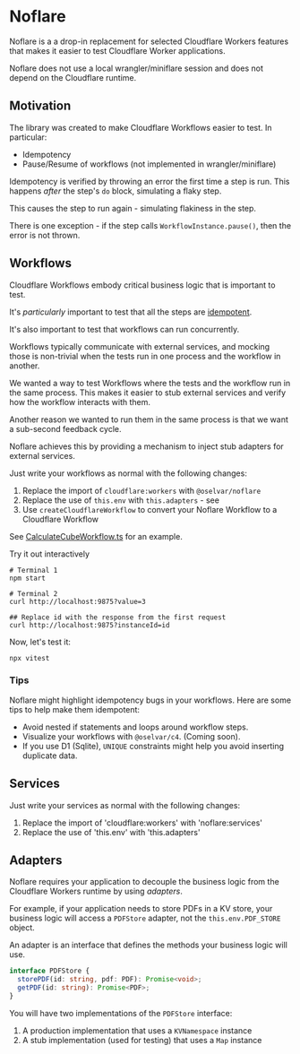 # Noflare

Noflare is a a drop-in replacement for selected Cloudflare Workers features
that makes it easier to test Cloudflare Worker applications.

Noflare does not use a local wrangler/miniflare session and does not depend on the Cloudflare runtime.

## Motivation

The library was created to make Cloudflare Workflows easier to test.
In particular:

- Idempotency
- Pause/Resume of workflows (not implemented in wrangler/miniflare)

Idempotency is verified by throwing an error the first time a step is run.
This happens _after_ the step's `do` block, simulating a flaky step.

This causes the step to run again - simulating flakiness in the step.

There is one exception - if the step calls `WorkflowInstance.pause()`,
then the error is not thrown.

## Workflows

Cloudflare Workflows embody critical business logic that is important to test.

It's _particularly_ important to test that all the steps are [idempotent](https://developers.cloudflare.com/workflows/build/rules-of-workflows/#ensure-apibinding-calls-are-idempotent).

It's also important to test that workflows can run concurrently.

Workflows typically communicate with external services, and mocking those is non-trivial
when the tests run in one process and the workflow in another.

We wanted a way to test Workflows where the tests and the workflow run in the same process.
This makes it easier to stub external services and verify how the workflow interacts with them.

Another reason we wanted to run them in the same process is that we want a sub-second
feedback cycle.

Noflare achieves this by providing a mechanism to inject stub adapters for external services.

Just write your workflows as normal with the following changes:

1. Replace the import of `cloudflare:workers` with `@oselvar/noflare`
2. Replace the use of `this.env` with `this.adapters` - see
3. Use `createCloudflareWorkflow` to convert your Noflare Workflow to a Cloudflare Workflow

See [CalculateCubeWorkflow.ts](./src/examples/CalculateCubeWorkflow.ts) for an example.

Try it out interactively

    # Terminal 1
    npm start

    # Terminal 2
    curl http://localhost:9875?value=3

    ## Replace id with the response from the first request
    curl http://localhost:9875?instanceId=id

Now, let's test it:

    npx vitest

### Tips

Noflare might highlight idempotency bugs in your workflows.
Here are some tips to help make them idempotent:

- Avoid nested if statements and loops around workflow steps.
- Visualize your workflows with `@oselvar/c4`. (Coming soon).
- If you use D1 (Sqlite), `UNIQUE` constraints might help you avoid inserting duplicate data.

## Services

Just write your services as normal with the following changes:

1. Replace the import of 'cloudflare:workers' with 'noflare:services'
2. Replace the use of 'this.env' with 'this.adapters'

## Adapters

Noflare requires your application to decouple the business logic from the Cloudflare Workers runtime
by using _adapters_.

For example, if your application needs to store PDFs in a KV store, your business logic will access
a `PDFStore` adapter, not the `this.env.PDF_STORE` object.

An adapter is an interface that defines the methods your business logic will use.

```typescript
interface PDFStore {
  storePDF(id: string, pdf: PDF): Promise<void>;
  getPDF(id: string): Promise<PDF>;
}
```

You will have two implementations of the `PDFStore` interface:

1. A production implementation that uses a `KVNamespace` instance
2. A stub implementation (used for testing) that uses a `Map` instance
